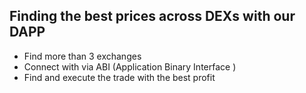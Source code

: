 ## Finding the best prices across DEXs with our DAPP

* Find more than 3 exchanges
* Connect with via ABI (Application Binary Interface )
* Find and execute the trade with the best profit